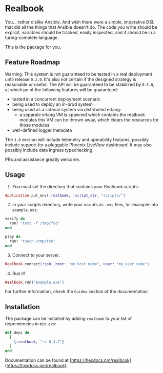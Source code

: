 # Realbook

You... rather dislike Ansible.  And wish there were a simple, imperative DSL
that did all the things that Ansible doesn't do.  The code you write should be
explicit, variables should be tracked, easily inspected, and it should be in
a turing-complete language.

This is the package for you.

## Feature Roadmap

Warning:  This system is not guaranteed to be tested in a real deployment until release `0.2.0`.  It's also not certain if the designed strategy is
reasonable or useful.  The API will be guaranteed to be stabilized by
`0.5.0`, at which point the following features will be guaranteed:

- tested in a concurrent deployment scenario
- being used to deploy an in-prod system
- being used as a sidecar system via distributed erlang:
  - a separate erlang VM is spawned which contains the realbook modules
    this VM can be thrown away, which clears the resources for those
    modules
- well-defined logger metadata

The `1.0` version will include telemetry and operability features,
  possibly include support for a pluggable Phoenix LiveView dashboard.
  It may also possibly include data ingress typechecking.

PRs and assistance greatly welcome.

## Usage

1. You must set the directory that contains your Realbook scripts:

  ```elixir
  Application.put_env(:realbook, :script_dir, "scripts/")
  ```

2. In your scripts directory, write your scripts as `.exs` files, for example
  into `example.exs`:

  ```elixir
  verify do
    run! "test -f /tmp/foo"
  end

  play do
    run! "touch /tmp/foo"
  end
  ```

3. Connect to your server.
  ```elixir
  Realbook.connect(:ssh, host: "my_host_name", user: "my_user_name")
  ```

4. Run it!

  ```elixir
  Realbook.run("example.exs")
  ```

For further information, check the `Guides` section of the documentation.

## Installation

The package can be installed by adding `realbook` to your list of dependencies in `mix.exs`:

```elixir
def deps do
  [
    {:realbook, "~> 0.1.2"}
  ]
end
```

Documentation can be found at [https://hexdocs.pm/realbook](https://hexdocs.pm/realbook).
